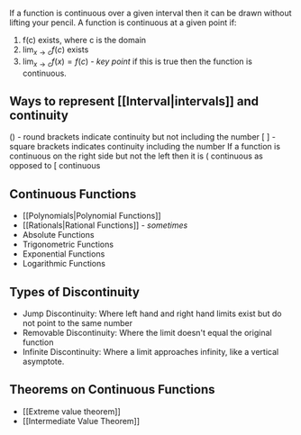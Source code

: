 If a function is continuous over a given interval then it can be drawn without lifting your pencil. A function is continuous at a given point if:
1. f(c) exists, where c is the domain
2. $\lim_{x\to c} f(c)$ exists
3. $\lim_{x\to c}f(x) = f(c)$ - *key point* if this is true then the function is continuous.

## Ways to represent [[Interval|intervals]] and continuity
() - round brackets indicate continuity but not including the number
$[\text{  }]$ - square brackets indicates continuity including the number
If a function is continuous on the right side but not the left then it is ( continuous as opposed to $\text{[}$ continuous
## Continuous Functions
* [[Polynomials|Polynomial Functions]]
* [[Rationals|Rational Functions]] - *sometimes*
* Absolute Functions
* Trigonometric Functions
* Exponential Functions
* Logarithmic Functions

## Types of Discontinuity
* Jump Discontinuity: Where left hand and right hand limits exist but do not point to the same number
* Removable Discontinuity: Where the limit doesn't equal the original function
* Infinite Discontinuity: Where a limit approaches infinity, like a vertical asymptote.

## Theorems on Continuous Functions
* [[Extreme value theorem]]
* [[Intermediate Value Theorem]]
